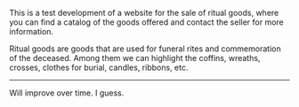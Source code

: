 This is a test development of a website for the sale of ritual goods, where you can find a catalog of the goods offered and contact the seller for more information.

Ritual goods are goods that are used for funeral rites and commemoration of the deceased. Among them we can highlight the coffins, wreaths, crosses, clothes for burial, candles, ribbons, etc. 

---

Will improve over time. I guess.
